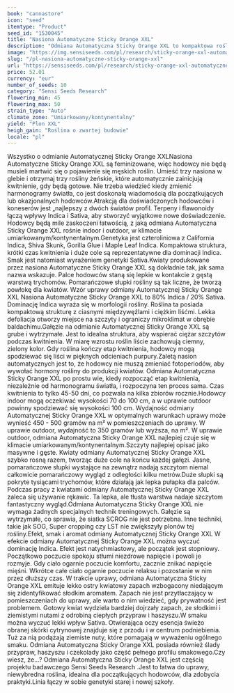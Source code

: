 ```yaml
---
book: "cannastore"
icon: "seed"
itemtype: "Product"
seed_id: "1530045"
title: "Nasiona Automatyczne Sticky Orange XXL"
description: "Odmiana Automatyczna Sticky Orange XXL to kompaktowa roślina, 80% Indica / 20% Sativa. Szczyty są gotowe do zbioru po 45-50 dni od rozpoczęcia kwitnienia."
image: "https://img.sensiseeds.com/pl/research/sticky-orange-xxl-automatyczne-image.png"
slug: "/pl-nasiona-automatyczne-sticky-orange-xxl"
url: "https://sensiseeds.com/pl/research/sticky-orange-xxl-automatyczne?a_aid=cannastore"
price: 52.01
currency: "eur"
number_of_seeds: 10
category: "Sensi Seeds Research"
flowering_min: 45
flowering_max: 50
strain_type: "Auto"
climate_zone: "Umiarkowany/kontynentalny"
yield: "Plon XXL"
heigh_gain: "Roślina o zwartej budowie"
locale: "pl"
---
```

Wszystko o odmianie Automatycznej Sticky Orange XXLNasiona Automatyczne Sticky Orange XXL są feminizowane, więc hodowcy nie będą musieli martwić się o pojawienie się męskich roślin. Umieść trzy nasiona w glebie i otrzymaj trzy rośliny żeńskie, które automatycznie zainicjują kwitnienie, gdy będą gotowe. Nie trzeba wiedzieć kiedy zmienić harmonogramy światła, co jest doskonałą wiadomością dla początkujących lub okazjonalnych hodowców.Atrakcją dla doświadczonych hodowców i koneserów jest „najlepszy z dwóch światów profil. Terpeny i flawonoidy łączą wpływy Indica i Sativa, aby stworzyć wyjątkowe nowe doświadczenie. Hodowcy będą mile zaskoczeni łatwością, z jaką odmiana Automatyczna Sticky Orange XXL rośnie indoor i outdoor, w klimacie umiarkowanym/kontynentalnym.Genetyka jest czteroliniowa z California Indica, Shiva Skunk, Gorilla Glue i Maple Leaf Indica. Kompaktowa struktura, krótki czas kwitnienia i duże cole są reprezentatywne dla dominacji Indica. Smak jest natomiast wyrażeniem genetyki Sativa.Kwiaty produkowane przez nasiona Automatyczne Sticky Orange XXL są dokładnie tak, jak sama nazwa wskazuje. Palce hodowców staną się lepkie w kontakcie z gęstą warstwą trychomów. Pomarańczowe słupki rośliny są tak liczne, że tworzą powłokę dla kwiatów. Wzór uprawy odmiany Automatycznej Sticky Orange XXL Nasiona Automatyczne Sticky Orange XXL to 80% Indica / 20% Sativa. Dominację Indica wyraża się w morfologii rośliny. Roślina ta posiada kompaktową strukturę z ciasnymi międzywęźlami i ciężkim liśćmi. Lekka defoliacja otworzy miejsce na szczyty i ograniczy mikroklimat w obrębie baldachimu.Gałęzie na odmianie Automatycznej Sticky Orange XXL są grube i wytrzymałe. Jest to idealna struktura, aby wspierać ciężar szczytów podczas kwitnienia. W miarę wzrostu roślin liście zachowują ciemny, zielony kolor. Gdy roślina kończy etap kwitnienia, hodowcy mogą spodziewać się liści w pięknych odcieniach purpury.Zaletą nasion automatycznych jest to, że hodowcy nie muszą zmieniać fotoperiodów, aby wywołać hormony rośliny do produkcji kwiatów. Odmiana Automatyczna Sticky Orange XXL po prostu wie, kiedy rozpocząć etap kwitnienia, niezależnie od harmonogramu światła, i rozpoczyna ten proces sama. Czas kwitnienia to tylko 45-50 dni, co pozwala na kilka zbiorów rocznie.Hodowcy indoor mogą oczekiwać wysokości 70 do 100 cm, a w uprawie outdoor powinny spodziewać się wysokości 100 cm. Wydajność odmiany Automatycznej Sticky Orange XXL w optymalnych warunkach uprawy może wynieść 450 - 500 gramów na m² w pomieszczeniach do uprawy. W uprawie outdoor, wydajność to 350 gramów lub wyższa, na m². W uprawie outdoor, odmiana Automatyczna Sticky Orange XXL najlepiej czuje się w klimacie umiarkowanym/kontynentalnym.Szczyty najlepiej opisać jako masywne i gęste. Kwiaty odmiany Automatycznej Sticky Orange XXL szybko rosną razem, tworząc duże cole na końcu każdej gałęzi. Jasne, pomarańczowe słupki wystające na zewnątrz nadają szczytom niemal całkowicie pomarańczowy wygląd z odległości kilku metrów.Duże słupki są pokryte tysiącami trychomów, które działają jak lepka pułapka dla palców. Podczas pracy z kwiatami odmiany Automatycznej Sticky Orange XXL zaleca się używanie rękawic. Ta lepka, ale tłusta warstwa nadaje szczytom fantastyczny wygląd.Odmiana Automatyczna Sticky Orange XXL nie wymaga żadnych specjalnych technik treningowych. Gałęzie są wytrzymałe, co sprawia, że siatka SCROG nie jest potrzebna. Inne techniki, takie jak SOG, Super cropping czy LST nie zwiększyły plonów tej rośliny.Efekt, smak i aromat odmiany Automatycznej Sticky Orange XXL W efekcie odmiany Automatycznej Sticky Orange XXL można wyczuć dominację Indica. Efekt jest natychmiastowy, ale początek jest stopniowy. Początkowo poczucie spokoju stłumi niezdrowe napięcie i powoli je rozmyje. Gdy ciało ogarnie poczucie komfortu, zacznie znikać napięcie mięśni. Wkrótce całe ciało ogarnie poczucie relaksu i pozostanie w nim przez dłuższy czas. W trakcie uprawy, odmiana Automatyczna Sticky Orange XXL emituje lekko ostry kwiatowy zapach wzbogacony niedającym się zidentyfikować słodkim aromatem. Zapach nie jest przytłaczający w pomieszczeniach do uprawy, ale warto o nim wiedzieć, gdy prywatność jest problemem. Gotowy kwiat wydziela bardziej dojrzały zapach, ze słodkimi i ziemistymi nutami z odrobiną ciepłych przypraw i haszyszu.W smaku można wyczuć lekki wpływ Sativa. Otwierająca oczy esencja świeżo obranej skórki cytrynowej znajduje się z przodu i w centrum podniebienia. Tuż za nią podążają ziemiste nuty, które pomagają w wyważeniu ogólnego smaku. Odmiana Automatyczna Sticky Orange XXL posiada również ślady przypraw, haszyszu i czekolady jako część pełnego profilu smakowego.Czy wiesz, że…? Odmiana Automatyczna Sticky Orange XXL jest częścią projektu badawczego Sensi Seeds Research .Jest to łatwa do uprawy, niewybredna roślina, idealna dla początkujących hodowców, dla zdobycia praktyki.Linia łączy w sobie genetyki starej i nowej szkoły.
